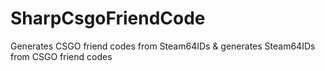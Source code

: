 # SharpCsgoFriendCode
Generates CSGO friend codes from Steam64IDs &amp; generates Steam64IDs from CSGO friend codes
